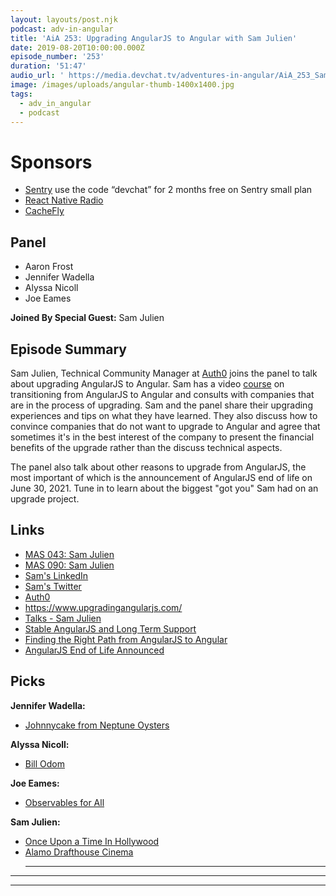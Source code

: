 ```yaml
---
layout: layouts/post.njk
podcast: adv-in-angular
title: 'AiA 253: Upgrading AngularJS to Angular with Sam Julien'
date: 2019-08-20T10:00:00.000Z
episode_number: '253'
duration: '51:47'
audio_url: ' https://media.devchat.tv/adventures-in-angular/AiA_253_Sam_Julien.mp3'
image: /images/uploads/angular-thumb-1400x1400.jpg
tags:
  - adv_in_angular
  - podcast
---
```

# Sponsors

* [Sentry](https://sentry.io/welcome/) use the code “devchat” for 2 months free on Sentry small plan
* [React Native Radio](https://devchat.tv/react-native-radio/)
* [CacheFly](https://www.cachefly.com/)

## Panel

* Aaron Frost
* Jennifer Wadella
* Alyssa Nicoll
* Joe Eames

**Joined By Special Guest:** Sam Julien

## Episode Summary

Sam Julien, Technical Community Manager at [Auth0](https://auth0.com/) joins the panel to talk about upgrading AngularJS to Angular. Sam has a video [course](https://www.upgradingangularjs.com/) on transitioning from AngularJS to Angular and consults with companies that are in the process of upgrading. Sam and the panel share their upgrading experiences and tips on what they have learned. They also discuss how to convince companies that do not want to upgrade to Angular and agree that sometimes it's in the best interest of the company to present the financial benefits of the upgrade rather than the discuss technical aspects. 

The panel also talk about other reasons to upgrade from AngularJS, the most important of which is the announcement of AngularJS end of life on June 30, 2021. Tune in to learn about the biggest "got you" Sam had on an upgrade project.

## Links

* [MAS 043: Sam Julien](https://devchat.tv/my-angular-story/mas-043-sam-julien/)
* [MAS 090: Sam Julien](https://devchat.tv/my-angular-story/mas-090-sam-julien/)
* [Sam's LinkedIn](https://www.linkedin.com/in/samjulien/)
* [Sam's Twitter](https://twitter.com/samjulien?lang=en)
* [Auth0](https://auth0.com/) 
* <https://www.upgradingangularjs.com/>
* [Talks - Sam Julien](www.samjulien.com/talks/)
* [Stable AngularJS and Long Term Support](https://blog.angular.io/stable-angularjs-and-long-term-support-7e077635ee9c?gi=7316db8aafc9)
* [Finding the Right Path from AngularJS to Angular](https://www.youtube.com/watch?v=VAx2N5GSIqY)
* [AngularJS End of Life Announced](<AngularJS End of Life Announced>)

## Picks

**Jennifer Wadella:**

* [Johnnycake from Neptune Oysters](https://www.tripadvisor.com.tr/ShowUserReviews-g60745-d535627-r437273301-Neptune_Oyster-Boston_Massachusetts.html)

**Alyssa Nicoll:**

* [Bill Odom](https://twitter.com/wnodom?lang=en)

**Joe Eames:**

* [Observables for All](https://rxjs819twt-webinars.thinkster.io/)

**Sam Julien:**

* [Once Upon a Time In Hollywood](https://www.imdb.com/title/tt7131622/)
* [Alamo Drafthouse Cinema](https://drafthouse.com/)
  ****

- - -

- - -
